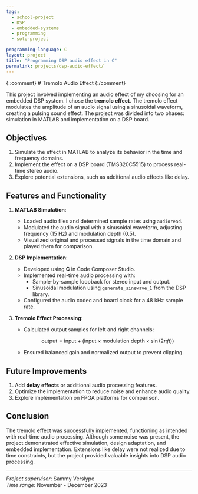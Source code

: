 ```yaml
---
tags:
  - school-project
  - DSP
  - embedded-systems
  - programming
  - solo-project

programming-language: C
layout: project
title: "Programming DSP audio effect in C"
permalink: projects/dsp-audio-effect/
---
```

{::comment} # Tremolo Audio Effect {:/comment}

This project involved implementing an audio effect of my choosing for an embedded DSP system. I chose the **tremolo effect**. The tremolo effect modulates the amplitude of an audio signal using a sinusoidal waveform, creating a pulsing sound effect. The project was divided into two phases: simulation in MATLAB and implementation on a DSP board.

## Objectives

1. Simulate the effect in MATLAB to analyze its behavior in the time and frequency domains.
2. Implement the effect on a DSP board (TMS320C5515) to process real-time stereo audio.
3. Explore potential extensions, such as additional audio effects like delay.

## Features and Functionality

1. **MATLAB Simulation**:
   - Loaded audio files and determined sample rates using `audioread`.
   - Modulated the audio signal with a sinusoidal waveform, adjusting frequency (15 Hz) and modulation depth (0.5).
   - Visualized original and processed signals in the time domain and played them for comparison.

2. **DSP Implementation**:
   - Developed using **C** in Code Composer Studio.
   - Implemented real-time audio processing with:
     - Sample-by-sample loopback for stereo input and output.
     - Sinusoidal modulation using `generate_sinewave_1` from the DSP library.
   - Configured the audio codec and board clock for a 48 kHz sample rate.

3. **Tremolo Effect Processing**:
   - Calculated output samples for left and right channels:

     $$
     \text{output} = \text{input} + (\text{input} \times \text{modulation depth} \times \sin(2\pi f t))
     $$
   - Ensured balanced gain and normalized output to prevent clipping.


## Future Improvements

1. Add **delay effects** or additional audio processing features.
2. Optimize the implementation to reduce noise and enhance audio quality.
3. Explore implementation on FPGA platforms for comparison.

## Conclusion

The tremolo effect was successfully implemented, functioning as intended with real-time audio processing. Although some noise was present, the project demonstrated effective simulation, design adaptation, and embedded implementation. Extensions like delay were not realized due to time constraints, but the project provided valuable insights into DSP audio processing.

---

*Project supervisor*: Sammy Verslype  
*Time range*: November - December 2023  

